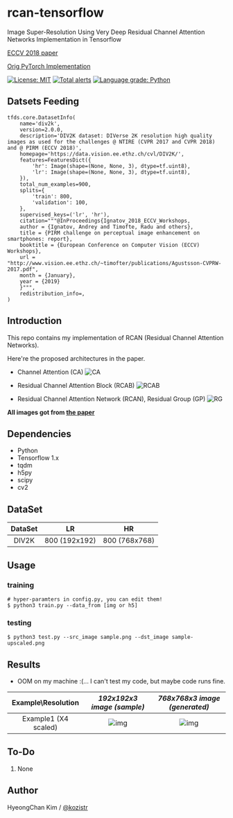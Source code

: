 # rcan-tensorflow
Image Super-Resolution Using Very Deep Residual Channel Attention Networks Implementation in Tensorflow

[ECCV 2018 paper](https://arxiv.org/pdf/1807.02758.pdf)

[Orig PyTorch Implementation](https://github.com/yulunzhang/RCAN)

[![License: MIT](https://img.shields.io/badge/License-MIT-yellow.svg)](https://opensource.org/licenses/MIT)
[![Total alerts](https://img.shields.io/lgtm/alerts/g/kozistr/rcan-tensorflow.svg?logo=lgtm&logoWidth=18)](https://lgtm.com/projects/g/kozistr/rcan-tensorflow/alerts/)
[![Language grade: Python](https://img.shields.io/lgtm/grade/python/g/kozistr/rcan-tensorflow.svg?logo=lgtm&logoWidth=18)](https://lgtm.com/projects/g/kozistr/rcan-tensorflow/context:python)

## Datsets Feeding
```
tfds.core.DatasetInfo(
    name='div2k',
    version=2.0.0,
    description='DIV2K dataset: DIVerse 2K resolution high quality images as used for the challenges @ NTIRE (CVPR 2017 and CVPR 2018) and @ PIRM (ECCV 2018)',
    homepage='https://data.vision.ee.ethz.ch/cvl/DIV2K/',
    features=FeaturesDict({
        'hr': Image(shape=(None, None, 3), dtype=tf.uint8),
        'lr': Image(shape=(None, None, 3), dtype=tf.uint8),
    }),
    total_num_examples=900,
    splits={
        'train': 800,
        'validation': 100,
    },
    supervised_keys=('lr', 'hr'),
    citation="""@InProceedings{Ignatov_2018_ECCV_Workshops,
    author = {Ignatov, Andrey and Timofte, Radu and others},
    title = {PIRM challenge on perceptual image enhancement on smartphones: report},
    booktitle = {European Conference on Computer Vision (ECCV) Workshops},
    url = "http://www.vision.ee.ethz.ch/~timofter/publications/Agustsson-CVPRW-2017.pdf",
    month = {January},
    year = {2019}
    }""",
    redistribution_info=,
)
```

## Introduction
This repo contains my implementation of RCAN (Residual Channel Attention Networks).

Here're the proposed architectures in the paper.

- Channel Attention (CA)
![CA](./assets/channel_attention.png)

- Residual Channel Attention Block (RCAB)
![RCAB](./assets/residual_channel_attention_block.png)

- Residual Channel Attention Network (RCAN), Residual Group (GP)
![RG](./assets/residual_group.png)

**All images got from [the paper](https://arxiv.org/pdf/1807.02758.pdf)**

## Dependencies
* Python
* Tensorflow 1.x
* tqdm
* h5py
* scipy
* cv2

## DataSet

| DataSet |        LR       |        HR        |
|  :---:  |    :-------:    |    :-------:     |
|  DIV2K  |  800 (192x192)  |   800 (768x768)  |
 
## Usage
### training
    # hyper-paramters in config.py, you can edit them!
    $ python3 train.py --data_from [img or h5]
### testing
    $ python3 test.py --src_image sample.png --dst_image sample-upscaled.png

## Results

* OOM on my machine :(... I can't test my code, but maybe code runs fine.

| Example\Resolution | *192x192x3 image (sample)* | *768x768x3 image (generated)* |
|    :-------:       |     :-------:     |     :-------:     |
|  Example1 (X4 scaled)  | ![img](./output/sample_lr.png) | ![img](./output/100000.png) |

## To-Do
1. None

## Author
HyeongChan Kim / [@kozistr](http://kozistr.tech)
